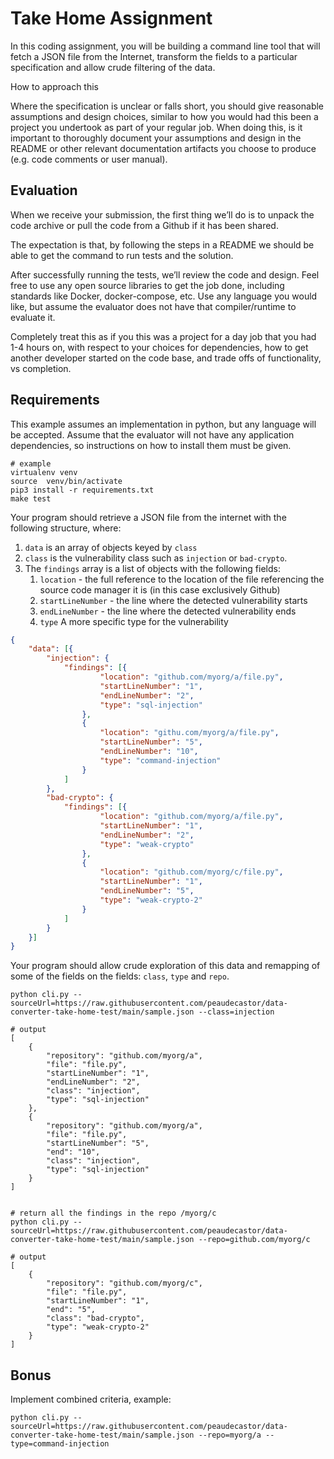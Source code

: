 # Take Home Assignment

In this coding assignment, you will be building a command line tool that will fetch a JSON file from the Internet, transform the fields to a particular specification and allow crude filtering of the data.

How to approach this

Where the specification is unclear or falls short, you should give reasonable assumptions and design choices, similar to how you would had this been a project you undertook as part of your regular job. When doing this, is it important to thoroughly document your assumptions and design in the README or other relevant documentation artifacts you choose to produce (e.g. code comments or user manual).


## Evaluation

When we receive your submission, the first thing we’ll do is to unpack the code archive or pull the code from a Github if it has been shared. 

The expectation is that, by following the steps in a README we should be able to get the command to run tests and the solution.

After successfully running the tests, we’ll review the code and design. Feel free to use any open source libraries to get the job done, including standards like Docker, docker-compose, etc. Use any language you would like, but assume the evaluator does not have that compiler/runtime to evaluate it.

Completely treat this as if you this was a project for a day job that you had 1-4 hours on, with respect to your choices for dependencies, how to get another developer started on the code base, and trade offs of functionality, vs completion.


## Requirements

This example assumes an implementation in python, but any language will be accepted. Assume that the evaluator will not have any application dependencies, so instructions on how to install them must be given.

```
# example
virtualenv venv
source  venv/bin/activate
pip3 install -r requirements.txt
make test
```

Your program should retrieve a JSON file from the internet with the following structure, where:

1. `data` is an array of objects keyed by `class`
2. `class` is the vulnerability class such as  `injection` or `bad-crypto`. 
3. The `findings` array is a list of objects with the following fields:
    1. `location` - the full reference to the location of the file referencing the source code manager it is (in this case exclusively Github)
    2. `startLineNumber` - the line where the detected vulnerability starts
    3. `endLineNumber` - the line where the detected vulnerability ends
    4. `type` A more specific type for the vulnerability


```json
{
    "data": [{
        "injection": { 
            "findings": [{
                    "location": "github.com/myorg/a/file.py",
                    "startLineNumber": "1",
                    "endLineNumber": "2",
                    "type": "sql-injection"
                },
                {
                    "location": "githu.com/myorg/a/file.py",
                    "startLineNumber": "5",
                    "endLineNumber": "10",
                    "type": "command-injection"
                }
            ]
        },
        "bad-crypto": {
            "findings": [{
                    "location": "github.com/myorg/a/file.py",
                    "startLineNumber": "1",
                    "endLineNumber": "2",
                    "type": "weak-crypto"
                },
                {
                    "location": "github.com/myorg/c/file.py",
                    "startLineNumber": "1",
                    "endLineNumber": "5",
                    "type": "weak-crypto-2"
                }
            ]
        }
    }]
}
```

Your program should allow crude exploration of this data and remapping of some of the fields on the fields: `class`, `type` and `repo`.


```# return all the findings for injections
python cli.py --sourceUrl=https://raw.githubusercontent.com/peaudecastor/data-converter-take-home-test/main/sample.json --class=injection

# output
[
    {
        "repository": "github.com/myorg/a",
        "file": "file.py",
        "startLineNumber": "1",
        "endLineNumber": "2",
        "class": "injection",
        "type": "sql-injection"
    },
    {
        "repository": "github.com/myorg/a",
        "file": "file.py",
        "startLineNumber": "5",
        "end": "10",
        "class": "injection",
        "type": "sql-injection"
    }
]


# return all the findings in the repo /myorg/c
python cli.py --sourceUrl=https://raw.githubusercontent.com/peaudecastor/data-converter-take-home-test/main/sample.json --repo=github.com/myorg/c

# output
[
    {
        "repository": "github.com/myorg/c",
        "file": "file.py",
        "startLineNumber": "1",
        "end": "5",
        "class": "bad-crypto",
        "type": "weak-crypto-2"
    }
]
 ```   


## Bonus

Implement combined criteria, example:

```
python cli.py --sourceUrl=https://raw.githubusercontent.com/peaudecastor/data-converter-take-home-test/main/sample.json --repo=myorg/a --type=command-injection
```
